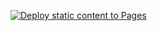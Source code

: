 [![Deploy static content to Pages](https://github.com/JonhisonF/site-simples/actions/workflows/static.yml/badge.svg)](https://github.com/JonhisonF/site-simples/actions/workflows/static.yml)
